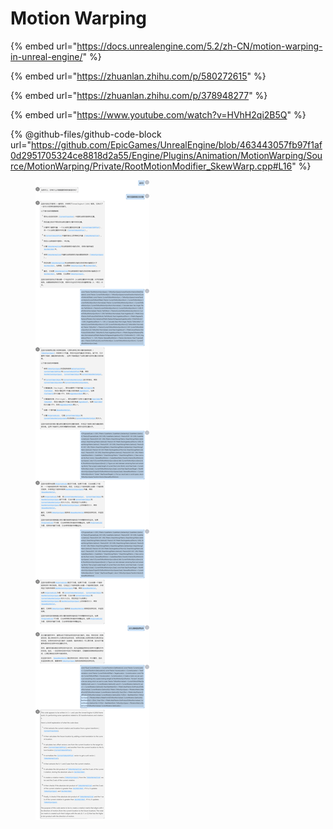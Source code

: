 # Motion Warping

{% embed url="https://docs.unrealengine.com/5.2/zh-CN/motion-warping-in-unreal-engine/" %}

{% embed url="https://zhuanlan.zhihu.com/p/580272615" %}

{% embed url="https://zhuanlan.zhihu.com/p/378948277" %}

{% embed url="https://www.youtube.com/watch?v=HVhH2qi2B5Q" %}



{% @github-files/github-code-block url="https://github.com/EpicGames/UnrealEngine/blob/463443057fb97f1af0d2951705324ce8818d2a55/Engine/Plugins/Animation/MotionWarping/Source/MotionWarping/Private/RootMotionModifier_SkewWarp.cpp#L16" %}

<figure><img src="../../.gitbook/assets/share.jpg" alt=""><figcaption></figcaption></figure>
